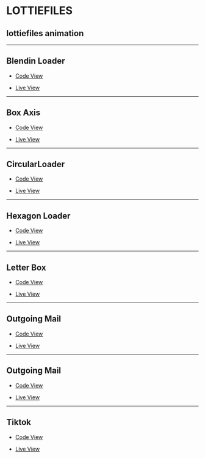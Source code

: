 # LOTTIEFILES

## lottiefiles animation

<hr />

## Blendin Loader

- [Code View](https://github.com/Tahsin000/LOTTIEFILES/tree/main/Blendin%20Loader)

- [Live View](https://abrar1212.github.io/LOTTIEFILES/Blendin%20Loader/Blendin%20Logo.html)

<hr />

## Box Axis

- [Code View](https://github.com/Tahsin000/LOTTIEFILES/tree/main/Box%20Axis)

- [Live View](https://abrar1212.github.io/LOTTIEFILES/Box%20Axis/Hexagon%20Loader.html)

<hr />

## CircularLoader

- [Code View](https://github.com/Tahsin000/LOTTIEFILES/tree/main/CircularLoader)

- [Live View](https://tahsin000.github.io/LOTTIEFILES/CircularLoader/CircularLoader.html)

<hr />

## Hexagon Loader

- [Code View](https://github.com/Tahsin000/LOTTIEFILES/tree/main/Hexagon%20Loader)

- [Live View](https://abrar1212.github.io/LOTTIEFILES/Hexagon%20Loader/Hexagon%20Loader.html)

<hr />

## Letter Box

- [Code View](https://github.com/Tahsin000/LOTTIEFILES/tree/main/Letter%20Box)

- [Live View](https://abrar1212.github.io/LOTTIEFILES/Letter%20Box/letter%20box.html)

<hr />

## Outgoing Mail

- [Code View](https://github.com/Tahsin000/LOTTIEFILES/tree/main/Outgoing%20Mail)

- [Live View](https://abrar1212.github.io/LOTTIEFILES/Outgoing%20Mail/Outgoing.html)

<hr />

## Outgoing Mail

- [Code View](https://github.com/Tahsin000/LOTTIEFILES/tree/main/Outgoing%20Mail)

- [Live View](https://abrar1212.github.io/LOTTIEFILES/Outgoing%20Mail/Outgoing.html)

<hr />

## Tiktok

- [Code View](https://github.com/Tahsin000/LOTTIEFILES/tree/main/Tiktok)

- [Live View](https://abrar1212.github.io/LOTTIEFILES/Tiktok/Tiktok.html)



